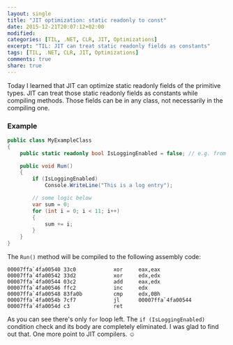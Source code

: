 ```yaml
---
layout: single
title: "JIT optimization: static readonly to const"
date: 2015-12-21T20:07:12+02:00
modified:
categories: [TIL, .NET, CLR, JIT, Optimizations]
excerpt: "TIL: JIT can treat static readonly fields as constants"
tags: [TIL, .NET, CLR, JIT, Optimizations]
comments: true
share: true
---
```


Today I learned that JIT can optimize static readonly fields of the primitive types. JIT can treat those static readonly fields as constants while compiling methods. Those fields can be in any class, not necessarily in the compiling one.

### Example

```csharp
public class MyExampleClass
{
    public static readonly bool IsLoggingEnabled = false; // e.g. from config

    public void Run()
    {
        if (IsLoggingEnabled)
            Console.WriteLine("This is a log entry");

        // some logic below
        var sum = 0;
        for (int i = 0; i < 11; i++)
        {
            sum += i;
        }
    }
}
```

The `Run()` method will be compiled to the following assembly code:

```igor
00007ffa`4fa00540 33c0            xor     eax,eax
00007ffa`4fa00542 33d2            xor     edx,edx
00007ffa`4fa00544 03c2            add     eax,edx
00007ffa`4fa00546 ffc2            inc     edx
00007ffa`4fa00548 83fa0b          cmp     edx,0Bh
00007ffa`4fa0054b 7cf7            jl      00007ffa`4fa00544
00007ffa`4fa0054d c3              ret
```

As you can see there's only `for` loop left. The `if (IsLoggingEnabled)` condition check and its body are completely eliminated. I was glad to find out that. One more point to JIT compilers. :relaxed:
